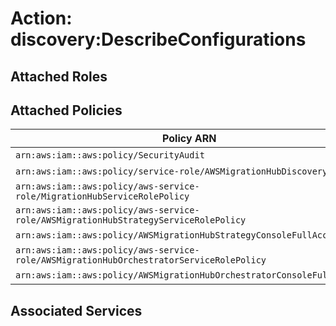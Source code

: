 # Action: discovery:DescribeConfigurations

## Attached Roles

## Attached Policies

| Policy ARN | Policy Name |
|------------|-------------|
| `arn:aws:iam::aws:policy/SecurityAudit` | [SecurityAudit](../policies.md#securityaudit) |
| `arn:aws:iam::aws:policy/service-role/AWSMigrationHubDiscoveryAccess` | [AWSMigrationHubDiscoveryAccess](../policies.md#awsmigrationhubdiscoveryaccess) |
| `arn:aws:iam::aws:policy/aws-service-role/MigrationHubServiceRolePolicy` | [MigrationHubServiceRolePolicy](../policies.md#migrationhubservicerolepolicy) |
| `arn:aws:iam::aws:policy/aws-service-role/AWSMigrationHubStrategyServiceRolePolicy` | [AWSMigrationHubStrategyServiceRolePolicy](../policies.md#awsmigrationhubstrategyservicerolepolicy) |
| `arn:aws:iam::aws:policy/AWSMigrationHubStrategyConsoleFullAccess` | [AWSMigrationHubStrategyConsoleFullAccess](../policies.md#awsmigrationhubstrategyconsolefullaccess) |
| `arn:aws:iam::aws:policy/aws-service-role/AWSMigrationHubOrchestratorServiceRolePolicy` | [AWSMigrationHubOrchestratorServiceRolePolicy](../policies.md#awsmigrationhuborchestratorservicerolepolicy) |
| `arn:aws:iam::aws:policy/AWSMigrationHubOrchestratorConsoleFullAccess` | [AWSMigrationHubOrchestratorConsoleFullAccess](../policies.md#awsmigrationhuborchestratorconsolefullaccess) |

## Associated Services

